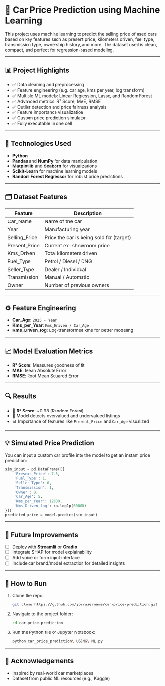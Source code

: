 
# 🚗 Car Price Prediction using Machine Learning

This project uses machine learning to predict the selling price of used cars based on key features such as present price, kilometers driven, fuel type, transmission type, ownership history, and more. The dataset used is clean, compact, and perfect for regression-based modeling.

---

## 📊 Project Highlights

- ✅ Data cleaning and preprocessing
- ✅ Feature engineering (e.g. car age, kms per year, log transform)
- ✅ Multiple ML models: Linear Regression, Lasso, and Random Forest
- ✅ Advanced metrics: R² Score, MAE, RMSE
- ✅ Outlier detection and price fairness analysis
- ✅ Feature importance visualization
- ✅ Custom price prediction simulator
- ✅ Fully executable in one cell

---

## 🧠 Technologies Used

- **Python**
- **Pandas** and **NumPy** for data manipulation
- **Matplotlib** and **Seaborn** for visualizations
- **Scikit-Learn** for machine learning models
- **Random Forest Regressor** for robust price predictions

---

## 🗂️ Dataset Features

| Feature         | Description                                 |
|----------------|---------------------------------------------|
| Car_Name        | Name of the car                             |
| Year            | Manufacturing year                          |
| Selling_Price   | Price the car is being sold for (target)    |
| Present_Price   | Current ex-showroom price                   |
| Kms_Driven      | Total kilometers driven                     |
| Fuel_Type       | Petrol / Diesel / CNG                       |
| Seller_Type     | Dealer / Individual                         |
| Transmission    | Manual / Automatic                          |
| Owner           | Number of previous owners                   |

---

## ⚙️ Feature Engineering

- **Car_Age**: `2025 - Year`
- **Kms_per_Year**: `Kms_Driven / Car_Age`
- **Kms_Driven_log**: Log-transformed kms for better modeling

---

## 📈 Model Evaluation Metrics

- **R² Score**: Measures goodness of fit
- **MAE**: Mean Absolute Error
- **RMSE**: Root Mean Squared Error

---

## 🔍 Results

- 🚀 **R² Score**: ~0.98 (Random Forest)
- 🧾 Model detects overvalued and undervalued listings
- 📊 Importance of features like `Present_Price` and `Car_Age` visualized

---

## 💡 Simulated Price Prediction

You can input a custom car profile into the model to get an instant price prediction:

```python
sim_input = pd.DataFrame([{
    'Present_Price': 7.5,
    'Fuel_Type': 1,
    'Seller_Type': 0,
    'Transmission': 1,
    'Owner': 0,
    'Car_Age': 5,
    'Kms_per_Year': 12000,
    'Kms_Driven_log': np.log1p(60000)
}])
predicted_price = model.predict(sim_input)
```

---

## 🚧 Future Improvements

- [ ] Deploy with **Streamlit** or **Gradio**
- [ ] Integrate SHAP for model explainability
- [ ] Add voice or form input interface
- [ ] Include car brand/model extraction for detailed insights

---

## 📎 How to Run

1. Clone the repo:
   ```bash
   git clone https://github.com/yourusername/car-price-prediction.git
   ```
2. Navigate to the project folder:
   ```bash
   cd car-price-prediction
   ```
3. Run the Python file or Jupyter Notebook:
   ```bash
   python car_price_prediction\ USING\ ML.py
   ```

---

## 🙌 Acknowledgements

- Inspired by real-world car marketplaces
- Dataset from public ML resources (e.g., Kaggle)

